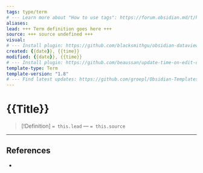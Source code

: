 ```yaml
---
tags: type/term
# --- Learn more about "How to use tags": https://forum.obsidian.md/t/how-to-use-tags/
aliases: 
lead: +++ Term definition goes here +++
source: +++ source undefined +++
visual:
# --- Install plugin: https://github.com/blacksmithgu/obsidian-dataview
created: {{date}}, {{time}}
modified: {{date}}, {{time}}
# --- Install plugin: https://github.com/beaussan/update-time-on-edit-obsidian
template-type: Term
template-version: "1.8"
# --- Find latest updates: https://github.com/groepl/Obsidian-Templates
---
```


# {{Title}}

<!-- Term definition and source from frontmatter goes here. Also used for Dataview glossary. -->

> [!Definition]
> `= this.lead`
>  — `= this.source`

<!-- Additional term description if needed -->


---
## References
<!-- Links to pages not referenced in the content -->
- 


